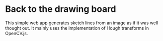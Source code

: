 # Back to the drawing board

This simple web app generates sketch lines from an image as if it was well thought out. It mainly uses the implementation of Hough transforms in OpenCV.js.
